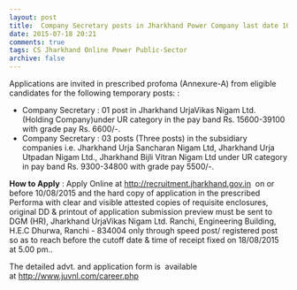 ```yaml
---
layout: post
title:  Company Secretary posts in Jharkhand Power Company last date 10th Aug-2015
date: 2015-07-18 20:21
comments: true
tags: CS Jharkhand Online Power Public-Sector
archive: false
---
```


Applications are invited in prescribed profoma (Annexure-A) from eligible candidates for the following temporary posts: :


- Company Secretary : 01 post in Jharkhand UrjaVikas Nigam Ltd. (Holding Company)under UR category in the pay band Rs. 15600-39100 with grade pay Rs. 6600/-.
- Company Secretary : 03 posts (Three posts) in the subsidiary companies i.e. Jharkhand Urja Sancharan Nigam Ltd, Jharkhand Urja Utpadan Nigam Ltd., Jharkhand Bijli Vitran Nigam Ltd under UR category in pay band Rs. 9300-34800 with grade pay 5500/-.


**How to Apply** : Apply Online at http://recruitment.jharkhand.gov.in  on or before 10/08/2015 and the hard copy of application in the prescribed Performa with clear and visible attested copies of requisite enclosures, original DD & printout of application submission preview must be sent to DGM (HR), Jharkhand UrjaVikas Nigam Ltd. Ranchi, Engineering Building, H.E.C Dhurwa, Ranchi - 834004 only through speed post/ registered post so as to reach before the cutoff date & time of receipt fixed on 18/08/2015 at 5.00 pm..



The detailed advt. and application form is  available at <http://www.juvnl.com/career.php>
